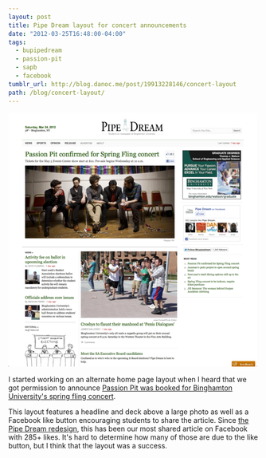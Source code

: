 ```yaml
---
layout: post
title: Pipe Dream layout for concert announcements
date: "2012-03-25T16:48:00-04:00"
tags:
  - bupipedream
  - passion-pit
  - sapb
  - facebook
tumblr_url: http://blog.danoc.me/post/19913228146/concert-layout
path: /blog/concert-layout/
---
```


![Pipe Dream concert announcement](./pipe-dream-concert-layout.png)

I started working on an alternate home page layout when I heard that we got permission to announce [Passion Pit was booked for Binghamton University's spring fling concert](http://www.bupipedream.com/news/9130/passion-pit-to-headline-spring-fling/).

This layout features a headline and deck above a large photo as well as a Facebook like button encouraging students to share the article. Since [the Pipe Dream redesign](https://danoc.me/blog/from-college-publisher-to-wordpress/), this has been our most shared article on Facebook with 285+ likes. It's hard to determine how many of those are due to the like button, but I think that the layout was a success.
